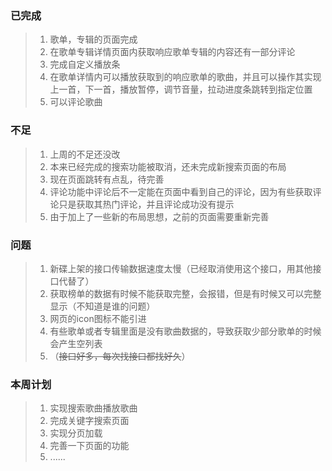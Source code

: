 ### 已完成

> 1. 歌单，专辑的页面完成
> 2. 在歌单专辑详情页面内获取响应歌单专辑的内容还有一部分评论
> 3. 完成自定义播放条
> 4. 在歌单详情内可以播放获取到的响应歌单的歌曲，并且可以操作其实现上一首，下一首，播放暂停，调节音量，拉动进度条跳转到指定位置
> 5. 可以评论歌曲

### 不足

> 1. 上周的不足还没改
> 2. 本来已经完成的搜索功能被取消，还未完成新搜索页面的布局
> 3. 现在页面跳转有点乱，待完善
> 4. 评论功能中评论后不一定能在页面中看到自己的评论，因为有些获取评论只是获取其热门评论，并且评论成功没有提示
> 5. 由于加上了一些新的布局思想，之前的页面需要重新完善

### 问题

> 1. 新碟上架的接口传输数据速度太慢（已经取消使用这个接口，用其他接口代替了）
> 2. 获取榜单的数据有时候不能获取完整，会报错，但是有时候又可以完整显示（不知道是谁的问题）
> 3. 网页的icon图标不能引进
> 4. 有些歌单或者专辑里面是没有歌曲数据的，导致获取少部分歌单的时候会产生空列表
> 5. （~~接口好多，每次找接口都找好久~~）

### 本周计划

> 1. 实现搜索歌曲播放歌曲
> 2. 完成关键字搜索页面
> 3. 实现分页加载
> 4. 完善一下页面的功能
> 5. ......